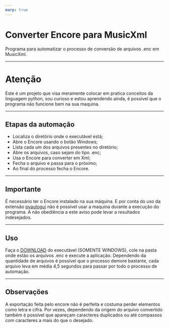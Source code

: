 ```yaml
---
marp: true
---
```

# Converter Encore para MusicXml

Programa para automatizar o processo de conversão de arquivos .enc em MusicXml.

---

# Atenção

Este é um projeto que visa meramente colocar em pratica conceitos da linguagem python, sou curioso e estou aprendendo ainda, é possível que o programa não funcione bem na sua maquina.

---

## Etapas da automação

* Localiza o diretório onde o executável está;
* Abre o Encore usando o botão Windows;
* Lista cada um dos arquivos presentes no diretório;
* Abre os arquivos, caso sejam do tipo .enc;
* Usa o Encore para converter em Xml;
* Fecha o arquivo e passa para o próximo;
* Ao final do processo fecha o Encore.

---

## Importante

É necessário ter o Encore instalado na sua máquina. E por conta do uso da extensão [pyautogui](https://pyautogui.readthedocs.io/en/latest/index.html) não é possível usar a maquina durante a execução do programa. A não obediência a este aviso pode levar a resultados indesejados.

---

## Uso

Faça o [DOWNLOAD]( "https://github.com/nralex/EncoreToMusicXml/blob/main/dist/EncoreToMusicXml.exe") do executável (SOMENTE WINDOWS), cole na pasta onde estão os arquivos .enc e execute a aplicação.
Dependendo da quantidade de arquivos é possível que o processo demore bastante, cada arquivo leva em média 4,5 segundos para passar por todo o processo de automação.

---

## Observações

A exportação feita pelo encore não é perfeita e costuma perder elementos como letra e cifra. Por vezes, dependendo da origem do arquivo convertido também é possível que apareçam caracteres duplicados ou até compassos com caracteres a mais do que o desejado.
